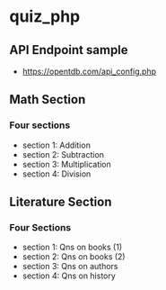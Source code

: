 # quiz_php

## API Endpoint sample
- https://opentdb.com/api_config.php

## Math Section
### Four sections
- section 1: Addition
- section 2: Subtraction
- section 3: Multiplication
- section 4: Division

## Literature Section
### Four Sections
- section 1: Qns on books (1)
- section 2: Qns on books (2)
- section 3: Qns on authors
- section 4: Qns on history
